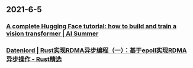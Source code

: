 
## 2021-6-5

### [A complete Hugging Face tutorial: how to build and train a vision transformer | AI Summer](https://theaisummer.com/hugging-face-vit/)

### [Datenlord | Rust实现RDMA异步编程（一）：基于epoll实现RDMA 异步操作 - Rust精选](https://rustmagazine.github.io/rust_magazine_2021/chapter_5/rust-epoll-rdma.html)